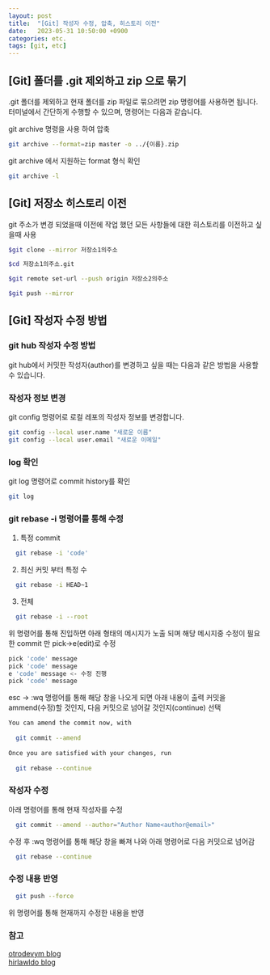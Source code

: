 ```yaml
---
layout: post
title:  "[Git] 작성자 수정, 압축, 히스토리 이전"
date:   2023-05-31 10:50:00 +0900
categories: etc.
tags: [git, etc]
---
```


## [Git] 폴더를 .git 제외하고 zip 으로 묶기
.git 폴더를 제외하고 현재 폴더를 zip 파일로 묶으려면 zip 명령어를 사용하면 됩니다. 터미널에서 간단하게 수행할 수 있으며, 명령어는 다음과 같습니다.

git archive 명령을 사용 하여 압축

```bash
git archive --format=zip master -o ../{이름}.zip
```

git archive 에서 지원하는 format 형식 확인
```bash
git archive -l
```

## [Git] 저장소 히스토리 이전

git 주소가 변경 되었을때 이전에 작업 했던 모든 사항들에 대한 히스토리를 이전하고 싶을때 사용

```bash
$git clone --mirror 저장소1의주소

$cd 저장소1의주소.git

$git remote set-url --push origin 저장소2의주소

$git push --mirror
```

## [Git] 작성자 수정 방법

### git hub 작성자 수정 방법

git hub에서 커밋한 작성자(author)를 변경하고 싶을 때는 다음과 같은 방법을 사용할 수 있습니다.

### 작성자 정보 변경
git config 명령어로 로컬 레포의 작성자 정보를 변경합니다.
```bash
git config --local user.name "새로운 이름"
git config --local user.email "새로운 이메일"
```

### log 확인
git log 명령어로 commit history를 확인
```bash
git log
```

### git rebase -i 명령어를 통해 수정
1. 특정 commit
```bash
  git rebase -i 'code'
```

2. 최신 커밋 부터 특정 수
```bash
  git rebase -i HEAD~1
```

3. 전체
```bash
  git rebase -i --root
```

위 명령어를 통해 진입하면 아래 형태의 메시지가 노출 되며 해당 메시지중 수정이 필요한 commit 만 pick->e(edit)로 수정
```bash
pick 'code' message
pick 'code' message
e 'code' message <- 수정 진행
pick 'code' message
```

esc -> :wq 명령어를 통해 해당 창을 나오게 되면 아래 내용이 출력
커밋을 ammend(수정)할 것인지, 다음 커밋으로 넘어갈 것인지(continue) 선택
```bash
You can amend the commit now, with
 
  git commit --amend
 
Once you are satisfied with your changes, run
 
  git rebase --continue
```

### 작성자 수정
아래 명령어를 통해 현재 작성자를 수정
```bash
  git commit --amend --author="Author Name<author@email>"
```

수정 후 :wq 명령어를 통해 해당 창을 빠져 나와 아래 명령어로 다음 커밋으로 넘어감
```bash
  git rebase --continue
```

### 수정 내용 반영
```bash
  git push --force
```
위 명령어를 통해 현재까지 수정한 내용을 반영

### 참고
[otrodevym blog](https://otrodevym.tistory.com/entry/git-commit-%ED%95%9C-author-%EB%B3%80%EA%B2%BD%EC%9E%91%EC%84%B1%EC%9E%90-%EB%B3%80%EA%B2%BD-%EB%B0%A9%EB%B2%95)\
[hirlawldo blog](https://hirlawldo.tistory.com/156)